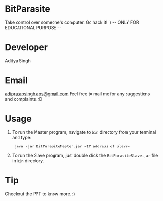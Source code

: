 # BitParasite
Take control over someone's computer. Go hack it! ;)     -- ONLY FOR EDUCATIONAL PURPOSE --


# Developer
Aditya Singh
	
# Email
[adipratapsingh.aps@gmail.com](mailto:adipratapsingh.aps@gmail.com)
Feel free to mail me for any suggestions and complaints. :D

# Usage
1. To run the Master program, navigate to `bin` directory from your terminal and type:
    
        java -jar BitParasiteMaster.jar <IP address of slave>
	
2. To run the Slave program, just double click the `BitParasiteSlave.jar` file in `bin` directory.

# Tip
Checkout the PPT to know more. :)	